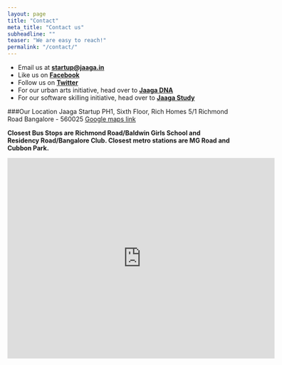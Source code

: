 ```yaml
---
layout: page
title: "Contact"
meta_title: "Contact us"
subheadline: ""
teaser: "We are easy to reach!"
permalink: "/contact/"
---
```


- Email us at [**startup@jaaga.in**](mailto:startup@jaaga.in?Subject=Hello%20Jaaga%20Startup%21)
- Like us on [**Facebook**](https://www.facebook.com/Jaagastartup.in/)
- Follow us on [**Twitter**](https://twitter.com/JaagaStartup)
- For our urban arts initiative, head over to [**Jaaga DNA**](http://jaaga.in/dna)
- For our software skilling initiative, head over to [**Jaaga Study**](http://jaaga.in/study)

###Our Location
Jaaga Startup
PH1, Sixth Floor, Rich Homes
5/1 Richmond Road
Bangalore - 560025
[Google maps link](https://goo.gl/maps/pfCoZAT3kXA2)

**Closest Bus Stops are Richmond Road/Baldwin Girls School and Residency Road/Bangalore Club. Closest metro stations are MG Road and Cubbon Park.**

<div class="google-maps">
<iframe src="https://www.google.com/maps/embed?pb=!1m18!1m12!1m3!1d10997.237149482506!2d77.59410676994005!3d12.964781639307363!2m3!1f0!2f0!3f0!3m2!1i1024!2i768!4f13.1!3m3!1m2!1s0x3bae15d1575610e1%3A0x623c9342a16779b0!2sJaaga!5e0!3m2!1sen!2sin!4v1449897606317" width="600" height="450" frameborder="0" style="border:0" allowfullscreen></iframe>
</div>